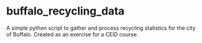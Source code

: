 # buffalo_recycling_data
A simple python script to gather and process recycling statistics for the city of Buffalo.
Created as an exercise for a CEID course.
